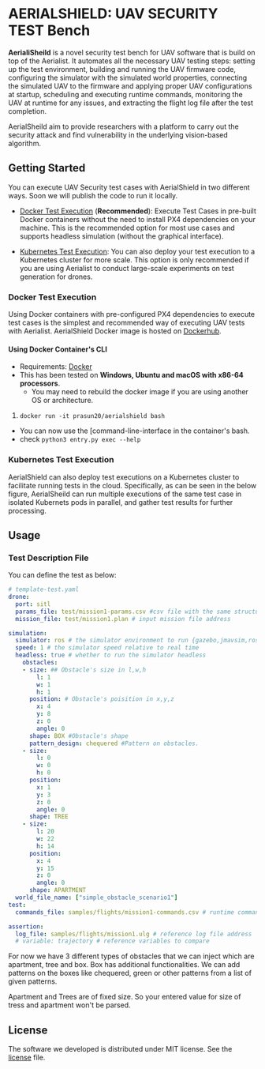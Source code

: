 # AERIALSHIELD: UAV SECURITY TEST Bench

<!-- ## [Demo Video](https://youtu.be/pmBspS2EiGg) -->

**AerialiSheild** is a novel security test bench for UAV software that is build on top of the Aerialist. It automates all the necessary UAV testing steps: setting up the test environment, building and running the UAV firmware code, configuring the simulator with the simulated world properties, connecting the simulated UAV to the firmware and applying proper UAV configurations at startup, scheduling and executing runtime commands, monitoring the UAV at runtime for any issues, and extracting the flight log file after the test completion.

AerialSheild aim to provide researchers with a platform to carry out the security attack and find vulnerability in the underlying vision-based algorithm. 


## Getting Started

You can execute UAV Security test cases with AerialShield in two different ways. Soon we will publish the code to run it locally.

- [Docker Test Execution](#docker-test-execution) (**Recommended**): Execute Test Cases in pre-built Docker containers without the need to install PX4 dependencies on your machine.
This is the recommended option for most use cases and supports headless simulation (without the graphical interface).


- [Kubernetes Test Execution](#kubernetes-test-execution): You can also deploy your test execution to a Kubernetes cluster for more scale.
This option is only recommended if you are using Aerialist to conduct large-scale experiments on test generation for drones.

### Docker Test Execution

Using Docker containers with pre-configured PX4 dependencies to execute test cases is the simplest and recommended way of executing UAV tests with Aerialist.
AerialShield Docker image is hosted on [Dockerhub](https://hub.docker.com/r/prasun20/aerialshield).

#### Using Docker Container's CLI

- Requirements: [Docker](https://docs.docker.com/engine/install/)
- This has been tested on **Windows, Ubuntu and macOS with x86-64 processors**.
  - You may need to rebuild the docker image if you are using another OS or architecture.

1. `docker run -it prasun20/aerialshield bash`

- You can now use the [command-line-interface in the container's bash.
- check `python3 entry.py exec --help`


### Kubernetes Test Execution

AerialShield can also deploy test executions on a Kubernetes cluster to facilitate running tests in the cloud. Specifically, as can be seen in the below figure, AerialSheild can run multiple executions of the same test case in isolated Kubernets pods in parallel, and gather test results for further processing. 


## Usage

### Test Description File

You can define the test as below:

```yaml
# template-test.yaml
drone:
  port: sitl 
  params_file: test/mission1-params.csv #csv file with the same structure as above 
  mission_file: test/mission1.plan # input mission file address

simulation:
  simulator: ros # the simulator environment to run {gazebo,jmavsim,ros} 
  speed: 1 # the simulator speed relative to real time
  headless: true # whether to run the simulator headless
    obstacles:
    - size: ## Obstacle's size in l,w,h
        l: 1
        w: 1
        h: 1
      position: # Obstacle's poisition in x,y,z
        x: 4
        y: 8
        z: 0
        angle: 0
      shape: BOX #Obstacle's shape
      pattern_design: chequered #Pattern on obstacles.
    - size:
        l: 0
        w: 0
        h: 0
      position:
        x: 1
        y: 3
        z: 0
        angle: 0
      shape: TREE
    - size:
        l: 20
        w: 22
        h: 14
      position:
        x: 4
        y: 15
        z: 0
        angle: 0
      shape: APARTMENT
  world_file_name: ["simple_obstacle_scenario1"]
test:
  commands_file: samples/flights/mission1-commands.csv # runtime commands file address

assertion:
  log_file: samples/flights/mission1.ulg # reference log file address
  # variable: trajectory # reference variables to compare 

```
For now we have 3 different types of obstacles that we can inject which are apartment, tree and box. Box has additional functionalities. We can add patterns on the boxes like chequered, green or other patterns from a list of given patterns.

Apartment and Trees are of fixed size. So your entered value for size of tress and apartment won't be parsed.


## License

The software we developed is distributed under MIT license. See the [license](./LICENSE.md) file.
